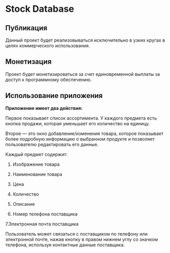 # Stock Database

## Публикация 

Данный проект будет реализовываться исключительно в узких кругах в целях коммерческого использования.

## Монетизация

Проект будет монетизироваться за счет единовременной выплаты за доступ к программному обеспечению. 

## Использование приложения

**Приложение имеет два действия:**

Первое показывает список ассортимента. У каждого предмета есть кнопка продажи, которая уменьшает его количество на единицу.

Второе — это окно добавление/изменения товара, которое показывает более подробную информацию о выбранном продукте и позволяет пользователю редактировать его данные. 

Каждый предмет содержит:

  1. Изображение товара

  2. Наименование товара

  3. Цена

  4. Количество

  5. Описание

  6. Номер телефона поставщика

  7.Электронная почта поставщика

Пользователь может связаться с поставщиком по телефону или электронной почте, нажав кнопку в правом нижнем углу со значком телефона, используя контактные данные поставщика.

